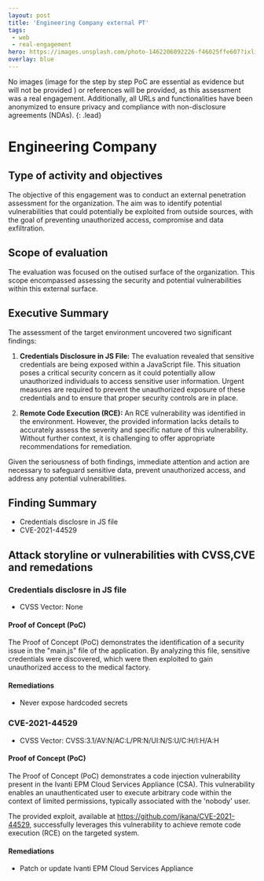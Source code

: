 ```yaml
---
layout: post
title: 'Engineering Company external PT'
tags:
 - web
 - real-engagement
hero: https://images.unsplash.com/photo-1462206092226-f46025ffe607?ixlib=rb-4.0.3&ixid=M3wxMjA3fDB8MHxwaG90by1wYWdlfHx8fGVufDB8fHx8fA%3D%3D&auto=format&fit=crop&w=1474&q=80
overlay: blue
---
```


No images (image for the step by step PoC are essential as evidence but will not be provided
) or references will be provided, as this assessment was a real engagement. Additionally, all URLs and functionalities have been anonymized to ensure privacy and compliance with non-disclosure agreements (NDAs). {: .lead} <!--break-->

# Engineering Company

## Type of activity and objectives
The objective of this engagement was to conduct an external penetration assessment for the organization. The aim was to identify potential vulnerabilities that could potentially be exploited from outside sources, with the goal of preventing unauthorized access, compromise and data exfiltration.
## Scope of evaluation
The evaluation was focused on the outised surface of the organization. This scope encompassed assessing the security and potential vulnerabilities within this external surface.
## Executive Summary
The assessment of the target environment uncovered two significant findings:

1. **Credentials Disclosure in JS File:** The evaluation revealed that sensitive credentials are being exposed within a JavaScript file. This situation poses a critical security concern as it could potentially allow unauthorized individuals to access sensitive user information. Urgent measures are required to prevent the unauthorized exposure of these credentials and to ensure that proper security controls are in place.

2. **Remote Code Execution (RCE):** An RCE vulnerability was identified in the environment. However, the provided information lacks details to accurately assess the severity and specific nature of this vulnerability. Without further context, it is challenging to offer appropriate recommendations for remediation.

Given the seriousness of both findings, immediate attention and action are necessary to safeguard sensitive data, prevent unauthorized access, and address any potential vulnerabilities.
## Finding Summary
- Credentials disclosre in JS file
- CVE-2021-44529
## Attack storyline or vulnerabilities with CVSS,CVE and remedations
### Credentials disclosre in JS file
- CVSS Vector: None
#### Proof of Concept (PoC) 
The Proof of Concept (PoC) demonstrates the identification of a security issue in the "main.js" file of the application. By analyzing this file, sensitive credentials were discovered, which were then exploited to gain unauthorized access to the medical factory.
#### Remediations
- Never expose hardcoded secrets
### CVE-2021-44529
- CVSS Vector: CVSS:3.1/AV:N/AC:L/PR:N/UI:N/S:U/C:H/I:H/A:H
#### Proof of Concept (PoC) 
The Proof of Concept (PoC) demonstrates a code injection vulnerability present in the Ivanti EPM Cloud Services Appliance (CSA). This vulnerability enables an unauthenticated user to execute arbitrary code within the context of limited permissions, typically associated with the 'nobody' user.

The provided exploit, available at https://github.com/jkana/CVE-2021-44529, successfully leverages this vulnerability to achieve remote code execution (RCE) on the targeted system.

#### Remediations
- Patch or update Ivanti EPM Cloud Services Appliance